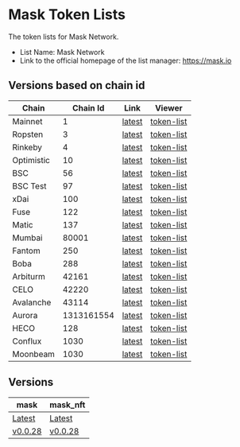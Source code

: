# Mask Token Lists

The token lists for Mask Network.

- List Name: Mask Network
- Link to the official homepage of the list manager: <https://mask.io>

## Versions based on chain id

| Chain      | Chain Id   | Link                                                           | Viewer                                                                                                   |
| ---------- | ---------- | -------------------------------------------------------------- | -------------------------------------------------------------------------------------------------------- |
| Mainnet    | 1          | [latest](https://tokens.r2d2.to/latest/1/tokens.json)          | [token-list](https://tokenlists.org/token-list?url=https://tokens.r2d2.to/latest/1/tokens.json)          |
| Ropsten    | 3          | [latest](https://tokens.r2d2.to/latest/3/tokens.json)          | [token-list](https://tokenlists.org/token-list?url=https://tokens.r2d2.to/latest/3/tokens.json)          |
| Rinkeby    | 4          | [latest](https://tokens.r2d2.to/latest/4/tokens.json)          | [token-list](https://tokenlists.org/token-list?url=https://tokens.r2d2.to/latest/4/tokens.json)          |
| Optimistic | 10         | [latest](https://tokens.r2d2.to/latest/10/tokens.json)         | [token-list](https://tokenlists.org/token-list?url=https://tokens.r2d2.to/latest/10/tokens.json)         |
| BSC        | 56         | [latest](https://tokens.r2d2.to/latest/56/tokens.json)         | [token-list](https://tokenlists.org/token-list?url=https://tokens.r2d2.to/latest/56/tokens.json)         |
| BSC Test   | 97         | [latest](https://tokens.r2d2.to/latest/97/tokens.json)         | [token-list](https://tokenlists.org/token-list?url=https://tokens.r2d2.to/latest/97/tokens.json)         |
| xDai       | 100        | [latest](https://tokens.r2d2.to/latest/100/tokens.json)        | [token-list](https://tokenlists.org/token-list?url=https://tokens.r2d2.to/latest/100/tokens.json)        |
| Fuse       | 122        | [latest](https://tokens.r2d2.to/latest/122/tokens.json)        | [token-list](https://tokenlists.org/token-list?url=https://tokens.r2d2.to/latest/122/tokens.json)        |
| Matic      | 137        | [latest](https://tokens.r2d2.to/latest/97/tokens.json)         | [token-list](https://tokenlists.org/token-list?url=https://tokens.r2d2.to/latest/137/tokens.json)        |
| Mumbai     | 80001      | [latest](https://tokens.r2d2.to/latest/80001/tokens.json)      | [token-list](https://tokenlists.org/token-list?url=https://tokens.r2d2.to/latest/80001/tokens.json)      |
| Fantom     | 250        | [latest](https://tokens.r2d2.to/latest/250/tokens.json)        | [token-list](https://tokenlists.org/token-list?url=https://tokens.r2d2.to/latest/250/tokens.json)        |
| Boba       | 288        | [latest](https://tokens.r2d2.to/latest/288/tokens.json)        | [token-list](https://tokenlists.org/token-list?url=https://tokens.r2d2.to/latest/288/tokens.json)        |
| Arbiturm   | 42161      | [latest](https://tokens.r2d2.to/latest/42161/tokens.json)      | [token-list](https://tokenlists.org/token-list?url=https://tokens.r2d2.to/latest/42161/tokens.json)      |
| CELO       | 42220      | [latest](https://tokens.r2d2.to/latest/42220/tokens.json)      | [token-list](https://tokenlists.org/token-list?url=https://tokens.r2d2.to/latest/42220/tokens.json)      |
| Avalanche  | 43114      | [latest](https://tokens.r2d2.to/latest/43114/tokens.json)      | [token-list](https://tokenlists.org/token-list?url=https://tokens.r2d2.to/latest/43114/tokens.json)      |
| Aurora     | 1313161554 | [latest](https://tokens.r2d2.to/latest/1313161554/tokens.json) | [token-list](https://tokenlists.org/token-list?url=https://tokens.r2d2.to/latest/1313161554/tokens.json) |
| HECO       | 128        | [latest](https://tokens.r2d2.to/latest/128/tokens.json)        | [token-list](https://tokenlists.org/token-list?url=https://tokens.r2d2.to/latest/128/tokens.json)        |
| Conflux    | 1030       | [latest](https://tokens.r2d2.to/latest/1030/tokens.json)       | [token-list](https://tokenlists.org/token-list?url=https://tokens.r2d2.to/latest/1030/tokens.json)       |
| Moonbeam   | 1030       | [latest](https://tokens.r2d2.to/latest/1030/tokens.json)       | [token-list](https://tokenlists.org/token-list?url=https://tokens.r2d2.to/latest/1030/tokens.json)       |

## Versions

| mask                                                  | mask_nft                                                 |
| ----------------------------------------------------- | -------------------------------------------------------- |
| [Latest](https://tokens.r2d2.to/latest/tokens.json)   | [Latest](https://tokens.r2d2.to/mask_nft.json)           |
| [v0.0.28](https://tokens.r2d2.to/v0.0.28/tokens.json) | [v0.0.28](https://tokens.r2d2.to/mask_nft_v_0_0_28.json) |

